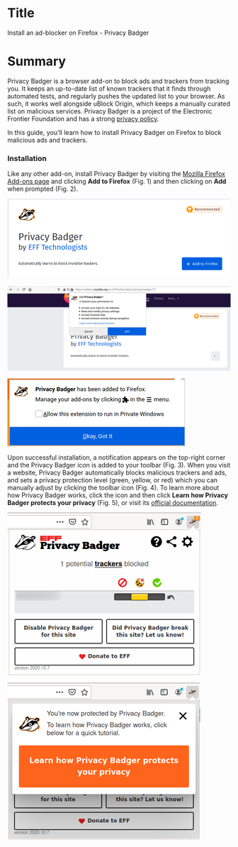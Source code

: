 # Title  #
Install an ad-blocker on Firefox - Privacy Badger

# Summary #

<!-- Online tracking and advertisement services are a severe threat for your online -->
<!-- privacy, since they follow you everywhere and collect as much data as they can, -->
<!-- over which you have no control. As such, when browsing the web, it is critical -->
<!-- to block these services from communicating with our browser. -->

Privacy Badger is a browser add-on to block ads and trackers from tracking you.
It keeps an up-to-date list of known trackers that it finds through automated
tests, and regularly pushes the updated list to your browser. As such, it works
well alongside uBlock Origin, which keeps a manually curated list on malicious
services. Privacy Badger is a project of the Electronic Frontier Foundation and
has a strong [privacy policy](https://www.eff.org/code/privacy/policy). 

In this guide, you'll learn how to install Privacy Badger on Firefox to block
malicious ads and trackers.

### Installation ###
 
Like any other add-on, install Privacy Badger by visiting the [Mozilla Firefox
Add-ons page](https://addons.mozilla.org/en-US/firefox/addon/privacy-badger17/)
and clicking **Add to Firefox** (Fig. 1) and then clicking on **Add** when
prompted (Fig. 2).

![Fig. 1: Download Privacy Badger](../images/Firefox/badger-add.png)

![Fig. 2: Add Privacy Badger to Firefox](../images/Firefox/badger-prompt.png)

![Fig. 3: Notification of successful installation](../images/Firefox/badger-notify.png)

Upon successful installation, a notification appears on the top-right corner and
the Privacy Badger icon is added to your toolbar (Fig. 3). When you visit a
website, Privacy Badger automatically blocks malicious trackers and ads, and
sets a privacy protection level (green, yellow, or red) which you can manually
adjust by clicking the toolbar icon (Fig. 4). To learn more about how Privacy
Badger works, click the icon and then click **Learn how Privacy Badger protects
your privacy** (Fig. 5), or visit its [official
documentation](https://privacybadger.org/).

![Fig. 4: Privacy Badger pop-up interface](../images/Firefox/badger-test.png)

![Fig. 5: Learn more about Privacy Badger](../images/Firefox/badger-learn.png)
